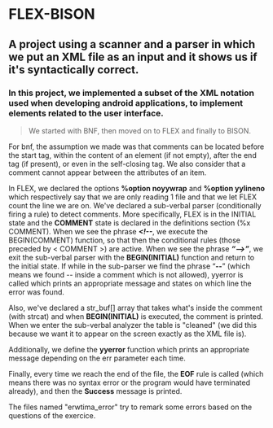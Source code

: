 # FLEX-BISON
## A project using a scanner and a parser in which we put an XML file as an input and it shows us if it's syntactically correct. 


### In this project, we implemented a subset of the XML notation used when developing android applications, to implement elements related to the user interface.

>We started with BNF, then moved on to FLEX and finally to BISON.

For bnf, the assumption we made was that comments can be located before the start tag, within the content of an element (if not empty), after the end tag (if present), or even in the self-closing tag. We also consider that a comment cannot appear between the attributes of an item.


In FLEX, we declared the options **%option noyywrap** and **%option yylineno** which respectively say that we are only reading 1 file and that we let FLEX count the line we are on.
We've declared a sub-verbal parser (conditionally firing a rule) to detect comments. More specifically, FLEX is in the INITIAL state and the **COMMENT** state is declared in the definitions section (%x COMMENT). When we see the phrase ***&lt;!--***, we execute the BEGIN(COMMENT) function, so that then the conditional rules (those preceded by < COMMENT >) are active. When we see the phrase ***“-->”***, we exit the sub-verbal parser with the **BEGIN(INITIAL)** function and return to the initial state. If while in the sub-parser we find the phrase “**--**” (which means we found -- inside a comment which is not allowed), yyerror is called which prints an appropriate message and states on which line the error was found.

Also, we've declared a str_buf[] array that takes what's inside the comment (with strcat) and when **BEGIN(INITIAL)** is executed, the comment is printed. When we enter the sub-verbal analyzer the table is "cleaned" (we did this because we want it to appear on the screen exactly as the XML file is).

Additionally, we define the **yyerror** function which prints an appropriate message depending on the err parameter each time.

Finally, every time we reach the end of the file, the **EOF** rule is called (which means there was no syntax error or the program would have terminated already), and then the **Success** message is printed.

The files named "erwtima_error" try to remark some errors based on the questions of the exercice.